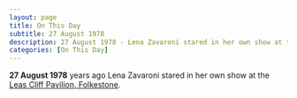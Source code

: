 ```yaml
---
layout: page
title: On This Day
subtitle: 27 August 1978
description: 27 August 1978 - Lena Zavaroni stared in her own show at the Leas Cliff Pavilion, Folkestone.
categories: [On This Day]
---
```


**27 August 1978**
<span id="age1"></span> years ago Lena Zavaroni stared in her own show at the [Leas Cliff Pavilion, Folkestone](/theatre/the%20lena%20zavaroni%20show/1978/08/27/the-lena-zavaroni-show.html).

<!-- Script for calculating number of years ago -->
<script>
var dob = '19780827';
var year = Number(dob.substr(0, 4));
var month = Number(dob.substr(4, 2)) - 1;
var day = Number(dob.substr(6, 2));
var today = new Date();
var age1 = today.getFullYear() - year;
if (today.getMonth() < month || (today.getMonth() == month && today.getDate() < day)) {
age1--;
}
document.getElementById("age1").innerHTML=age1;
</script>
